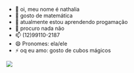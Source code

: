 - 👋 oi, meu nome é nathalia
- 👀 gosto de matemática
- 🌱 atualmente estou aprendendo progamação
- 💞️ procuro nada não
- 📫 (12)99110-2187
- 😄 Pronomes: ela/ele
- ⚡ oq eu amo: gosto de cubos mágicos

![](https://media.tenor.com/n-nlbfgm5ccAAAAj/pom-pom-purin.gif)

<!---
n4thizinha/n4thizinha is a ✨ special ✨ repository because its `README.md` (this file) appears on your GitHub profile.
You can click the Preview link to take a look at your changes.
--->
